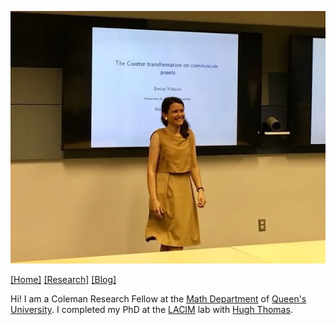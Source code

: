 ![me](Pictures/me.jpg)

[[Home]](https://emine-yildirim.github.io/) [[Research]](https://emine-yildirim.github.io/Research.html) [[Blog]](http://yildirimemine.tumblr.com/)


Hi! I am a Coleman Research Fellow at the [Math Department](https://www.queensu.ca/mathstat/home) of [Queen's University](https://www.queensu.ca). I completed my PhD at the [LACIM](http://lacim.uqam.ca/) lab with [Hugh Thomas](http://www.math.uqam.ca/une_page.php?id=72).
